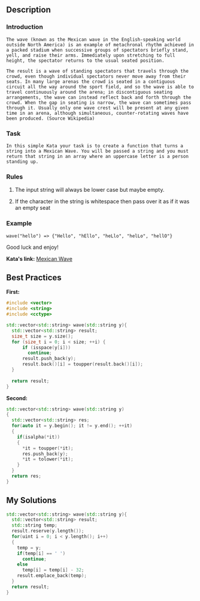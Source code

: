 ## Description

### Introduction

    The wave (known as the Mexican wave in the English-speaking world outside North America) is an example of metachronal rhythm achieved in a packed stadium when successive groups of spectators briefly stand, yell, and raise their arms. Immediately upon stretching to full height, the spectator returns to the usual seated position.

    The result is a wave of standing spectators that travels through the crowd, even though individual spectators never move away from their seats. In many large arenas the crowd is seated in a contiguous circuit all the way around the sport field, and so the wave is able to travel continuously around the arena; in discontiguous seating arrangements, the wave can instead reflect back and forth through the crowd. When the gap in seating is narrow, the wave can sometimes pass through it. Usually only one wave crest will be present at any given time in an arena, although simultaneous, counter-rotating waves have been produced. (Source Wikipedia)

### Task

    In this simple Kata your task is to create a function that turns a string into a Mexican Wave. You will be passed a string and you must return that string in an array where an uppercase letter is a person standing up. 

### Rules

 1.  The input string will always be lower case but maybe empty.

 2.  If the character in the string is whitespace then pass over it as if it was an empty seat

### Example

    wave("hello") => {"Hello", "hEllo", "heLlo", "helLo", "hellO"}

Good luck and enjoy!

**Kata's link:** [Mexican Wave](https://www.codewars.com/kata/58f5c63f1e26ecda7e000029/cpp)

## Best Practices

**First:**
```cpp
#include <vector>
#include <string>
#include <cctype>

std::vector<std::string> wave(std::string y){
  std::vector<std::string> result;
  size_t size = y.size();
  for (size_t i = 0; i < size; ++i) {
      if (isspace(y[i]))
        continue;
      result.push_back(y);
      result.back()[i] = toupper(result.back()[i]);
  }
  
  return result;
}
```

**Second:**
```cpp
std::vector<std::string> wave(std::string y)
{
  std::vector<std::string> res;
  for(auto it = y.begin(); it != y.end(); ++it)
  {
    if(isalpha(*it))
    {
      *it = toupper(*it);
      res.push_back(y);
      *it = tolower(*it);
    }
  }
  return res;
}
```

## My Solutions
```cpp
std::vector<std::string> wave(std::string y){
  std::vector<std::string> result;
  std::string temp;
  result.reserve(y.length());
  for(uint i = 0; i < y.length(); i++)
  {
    temp = y;
    if(temp[i] == ' ')
      continue;
    else
      temp[i] = temp[i] - 32;
    result.emplace_back(temp);
  }
  return result;
}
```
